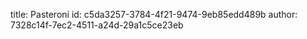 title: Pasteroni
id: c5da3257-3784-4f21-9474-9eb85edd489b
author: 7328c14f-7ec2-4511-a24d-29a1c5ce23eb
